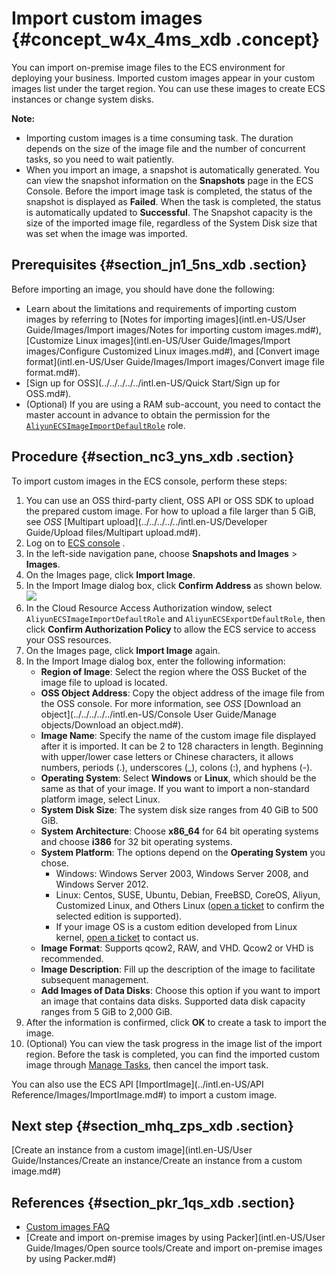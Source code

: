 # Import custom images {#concept_w4x_4ms_xdb .concept}

You can import on-premise image files to the ECS environment for deploying your business. Imported custom images appear in your custom images list under the target region. You can use these images to create ECS instances or change system disks.

**Note:** 

-   Importing custom images is a time consuming task. The duration depends on the size of the image file and the number of concurrent tasks, so you need to wait patiently.
-   When you import an image, a snapshot is automatically generated. You can view the snapshot information on the **Snapshots** page in the ECS Console. Before the import image task is completed, the status of the snapshot is displayed as **Failed**. When the task is completed, the status is automatically updated to **Successful**. The Snapshot capacity is the size of the imported image file, regardless of the System Disk size that was set when the image was imported.

## Prerequisites {#section_jn1_5ns_xdb .section}

Before importing an image, you should have done the following:

-   Learn about the limitations and requirements of importing custom images by referring to [Notes for importing images](intl.en-US/User Guide/Images/Import images/Notes for importing custom images.md#), [Customize Linux images](intl.en-US/User Guide/Images/Import images/Configure Customized Linux images.md#), and [Convert image format](intl.en-US/User Guide/Images/Import images/Convert image file format.md#).
-   [Sign up for OSS](../../../../../intl.en-US/Quick Start/Sign up for OSS.md#).
-   \(Optional\) If you are using a RAM sub-account, you need to contact the master account in advance to obtain the permission for the [`AliyunECSImageImportDefaultRole`](https://ram.console.aliyun.com/#/role/detail/AliyunECSImageImportDefaultRole/info) role.

## Procedure {#section_nc3_yns_xdb .section}

To import custom images in the ECS console, perform these steps:

1.  You can use an OSS third-party client, OSS API or OSS SDK to upload the prepared custom image. For how to upload a file larger than 5 GiB, see *OSS* [Multipart upload](../../../../../intl.en-US/Developer Guide/Upload files/Multipart upload.md#).
2.  Log on to [ECS console](https://ecs.console.aliyun.com/) .
3.  In the left-side navigation pane, choose **Snapshots and Images** \> **Images**.
4.  On the Images page, click **Import Image**.
5.  In the Import Image dialog box, click **Confirm Address** as shown below.![](http://static-aliyun-doc.oss-cn-hangzhou.aliyuncs.com/assets/img/9706/15381249177027_en-US.png)
6.  In the Cloud Resource Access Authorization window, select `AliyunECSImageImportDefaultRole` and `AliyunECSExportDefaultRole`, then click **Confirm Authorization Policy** to allow the ECS service to access your OSS resources.
7.  On the Images page, click **Import Image** again.
8.  In the Import Image dialog box, enter the following information:
    -   **Region of Image**: Select the region where the OSS Bucket of the image file to upload is located.
    -   **OSS Object Address**: Copy the object address of the image file from the OSS console. For more information, see *OSS* [Download an object](../../../../../intl.en-US/Console User Guide/Manage objects/Download an object.md#).
    -   **Image Name**: Specify the name of the custom image file displayed after it is imported. It can be 2 to 128 characters in length. Beginning with upper/lower case letters or Chinese characters, it allows numbers, periods \(.\), underscores \(\_\), colons \(:\), and hyphens \(-\).
    -   **Operating System**: Select **Windows** or **Linux**, which should be the same as that of your image. If you want to import a non-standard platform image, select Linux.
    -   **System Disk Size**: The system disk size ranges from 40 GiB to 500 GiB.
    -   **System Architecture**: Choose **x86\_64** for 64 bit operating systems and choose **i386** for 32 bit operating systems.
    -   **System Platform**: The options depend on the **Operating System** you chose.
        -   Windows: Windows Server 2003, Windows Server 2008, and Windows Server 2012.
        -   Linux: Centos, SUSE, Ubuntu, Debian, FreeBSD, CoreOS, Aliyun, Customized Linux, and Others Linux \([open a ticket](https://workorder-intl.console.aliyun.com/#/ticket/createIndex) to confirm the selected edition is supported\).
        -   If your image OS is a custom edition developed from Linux kernel, [open a ticket](https://workorder-intl.console.aliyun.com/#/ticket/createIndex) to contact us.
    -   **Image Format**: Supports qcow2, RAW, and VHD. Qcow2 or VHD is recommended.
    -   **Image Description**: Fill up the description of the image to facilitate subsequent management.
    -   **Add Images of Data Disks**: Choose this option if you want to import an image that contains data disks. Supported data disk capacity ranges from 5 GiB to 2,000 GiB.
9.  After the information is confirmed, click **OK** to create a task to import the image.
10. \(Optional\) You can view the task progress in the image list of the import region. Before the task is completed, you can find the imported custom image through [Manage Tasks](https://ecs.console.aliyun.com/#/task/region/), then cancel the import task.

You can also use the ECS API [ImportImage](../intl.en-US/API Reference/Images/ImportImage.md#) to import a custom image.

## Next step {#section_mhq_zps_xdb .section}

[Create an instance from a custom image](intl.en-US/User Guide/Instances/Create an instance/Create an instance from a custom image.md#)

## References {#section_pkr_1qs_xdb .section}

-   [Custom images FAQ](https://www.alibabacloud.com/help/faq-detail/40549.htm)
-   [Create and import on-premise images by using Packer](intl.en-US/User Guide/Images/Open source tools/Create and import on-premise images by using Packer.md#)

